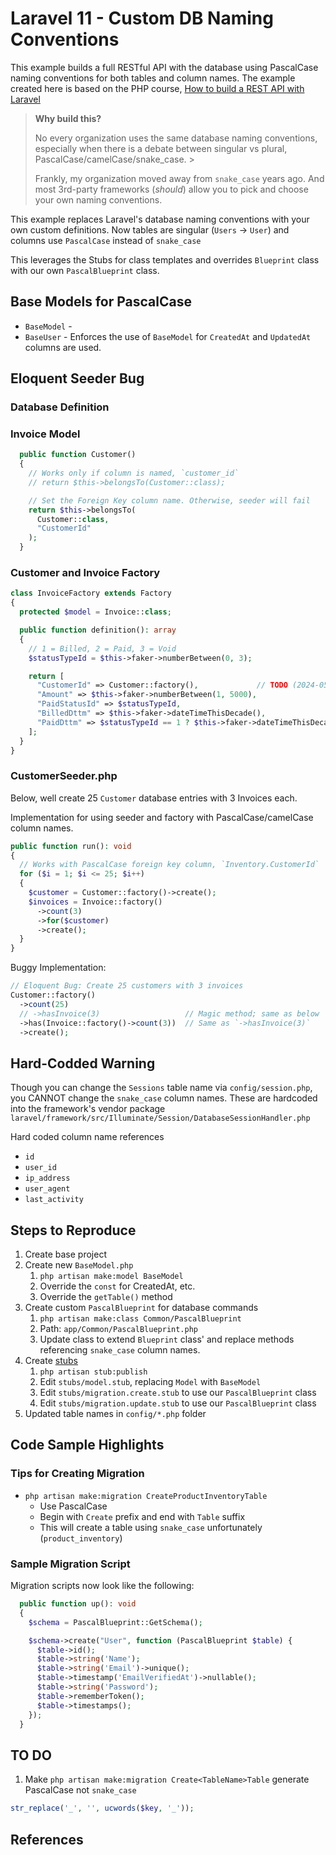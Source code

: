 # Laravel 11 - Custom DB Naming Conventions

This example builds a full RESTful API with the database using PascalCase naming conventions for both tables and column names. The example created here is based on the PHP course, [How to build a REST API with Laravel](https://www.youtube.com/watch?v=YGqCZjdgJJk)

> **Why build this?**
>
> No every organization uses the same database naming conventions, especially when there is a debate between singular vs plural, PascalCase/camelCase/snake_case. >
>
> Frankly, my organization moved away from `snake_case` years ago. And most 3rd-party frameworks (_should_) allow you to pick and choose your own naming conventions.

This example replaces Laravel's database naming conventions with your own custom definitions. Now tables are singular (`Users` -> `User`) and columns use `PascalCase` instead of `snake_case`

This leverages the Stubs for class templates and overrides `Blueprint` class with our own `PascalBlueprint` class.

## Base Models for PascalCase

* `BaseModel` -
* `BaseUser` - Enforces the use of `BaseModel` for `CreatedAt` and `UpdatedAt` columns are used.

## Eloquent Seeder Bug

### Database Definition

### Invoice Model

```php
  public function Customer()
  {
    // Works only if column is named, `customer_id`
    // return $this->belongsTo(Customer::class);

    // Set the Foreign Key column name. Otherwise, seeder will fail
    return $this->belongsTo(
      Customer::class,
      "CustomerId"
    );
  }
```

### Customer and Invoice Factory

```php
class InvoiceFactory extends Factory
{
  protected $model = Invoice::class;

  public function definition(): array
  {
    // 1 = Billed, 2 = Paid, 3 = Void
    $statusTypeId = $this->faker->numberBetween(0, 3);

    return [
      "CustomerId" => Customer::factory(),             // TODO (2024-05-11 DJS): Make Eloquent use "CustomerId" (See, CreateWorksoutsTable migration)
      "Amount" => $this->faker->numberBetween(1, 5000),
      "PaidStatusId" => $statusTypeId,
      "BilledDttm" => $this->faker->dateTimeThisDecade(),
      "PaidDttm" => $statusTypeId == 1 ? $this->faker->dateTimeThisDecade() : null,
    ];
  }
}
```

### CustomerSeeder.php

Below, well create 25 `Customer` database entries with 3 Invoices each.

Implementation for using seeder and factory with PascalCase/camelCase column names.

```php
public function run(): void
{
  // Works with PascalCase foreign key column, `Inventory.CustomerId`
  for ($i = 1; $i <= 25; $i++)
  {
    $customer = Customer::factory()->create();
    $invoices = Invoice::factory()
      ->count(3)
      ->for($customer)
      ->create();
  }
}
```

Buggy Implementation:

```php
// Eloquent Bug: Create 25 customers with 3 invoices
Customer::factory()
  ->count(25)
  // ->hasInvoice(3)                   // Magic method; same as below
  ->has(Invoice::factory()->count(3))  // Same as `->hasInvoice(3)`
  ->create();
```

## Hard-Codded Warning

Though you can change the `Sessions` table name via `config/session.php`, you CANNOT change the `snake_case` column names. These are hardcoded into the framework's vendor package `laravel/framework/src/Illuminate/Session/DatabaseSessionHandler.php`

Hard coded column name references

* `id`
* `user_id`
* `ip_address`
* `user_agent`
* `last_activity`

## Steps to Reproduce

1. Create base project
2. Create new `BaseModel.php`
   1. `php artisan make:model BaseModel`
   2. Override the `const` for CreatedAt, etc.
   3. Override the `getTable()` method
3. Create custom `PascalBlueprint` for database commands
   1. `php artisan make:class Common/PascalBlueprint`
   2. Path: `app/Common/PascalBlueprint.php`
   3. Update class to extend `Blueprint` class' and replace methods referencing `snake_case` column names.
4. Create [stubs](https://laravel-news.com/customizing-stubs-in-laravel)
   1. `php artisan stub:publish`
   2. Edit `stubs/model.stub`, replacing `Model` with `BaseModel`
   3. Edit `stubs/migration.create.stub` to use our `PascalBlueprint` class
   4. Edit `stubs/migration.update.stub` to use our `PascalBlueprint` class
5. Updated table names in `config/*.php` folder

## Code Sample Highlights

### Tips for Creating Migration

* `php artisan make:migration CreateProductInventoryTable`
  * Use PascalCase
  * Begin with `Create` prefix and end with `Table` suffix
  * This will create a table using `snake_case` unfortunately (`product_inventory`)

### Sample Migration Script

Migration scripts now look like the following:

```php
  public function up(): void
  {
    $schema = PascalBlueprint::GetSchema();

    $schema->create("User", function (PascalBlueprint $table) {
      $table->id();
      $table->string('Name');
      $table->string('Email')->unique();
      $table->timestamp('EmailVerifiedAt')->nullable();
      $table->string('Password');
      $table->rememberToken();
      $table->timestamps();
    });
  }
```

## TO DO

1. Make `php artisan make:migration Create<TableName>Table` generate PascalCase not `snake_case`

```php
str_replace('_', '', ucwords($key, '_'));
```

## References

